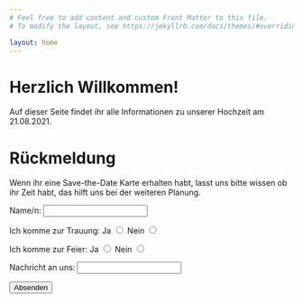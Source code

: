 ```yaml
---
# Feel free to add content and custom Front Matter to this file.
# To modify the layout, see https://jekyllrb.com/docs/themes/#overriding-theme-defaults

layout: home
---
```


<h1>Herzlich Willkommen!</h1>
Auf dieser Seite findet ihr alle Informationen zu unserer Hochzeit am 21.08.2021.

<h1>Rückmeldung</h1>
Wenn ihr eine Save-the-Date Karte erhalten habt, lasst uns bitte wissen ob ihr Zeit habt, das hilft uns bei der weiteren Planung.

<form action="https://formspree.io/f/xnqovbdr" method="POST">

<label>Name/n: <input type="text" name="name"></label><br>

Ich komme zur Trauung:
<label> Ja <input type="radio" name="zusage-trauung" value="ja" /></label>
<label> Nein <input type="radio" name="zusage-trauung" value="nein" /></label><br>


Ich komme zur Feier: 
<label> Ja <input type="radio" name="zusage-feier" value="ja" /></label>
<label> Nein <input type="radio" name="zusage-feier" value="nein" /></label><br>

<label> Nachricht an uns: <input type="text" name="nachricht"/></label><br>

<button type="submit">Absenden</button>
</form><br>
